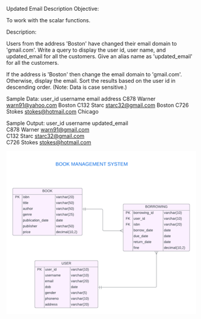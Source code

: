Updated Email
Description
Objective:

To work with the scalar functions.

Description:

Users from the address 'Boston' have changed their email domain to 'gmail.com'.
Write a query to display the user id, user name, and updated_email for all the customers. Give an alias name as 'updated_email' for all the customers.
 
If the address is 'Boston' then change the email domain to 'gmail.com'.
Otherwise, display the email.
Sort the results based on the user id in descending order.
(Note:  Data is case sensitive.)
 
Sample Data:
user_id                          username            email                                      address
C878                               Warner                warn91@yahoo.com            Boston
C132                               Starc                    starc32@gmail.com            Boston
C726                               Stokes                 stokes@hotmail.com          Chicago
 
Sample Output:
user_id                           username          updated_email                 
C878                               Warner                warn91@gmail.com          
C132                               Starc                    starc32@gmail.com          
C726                               Stokes                 stokes@hotmail.com   


![image alt](https://github.com/PraveenKumara2k33/Cognizant-JavaStack-Handson-2024/blob/afac1a7b2c141cd56f734326af7175fe08be4c84/Stage%201/SQL%20Programming/image-1.png)
